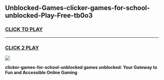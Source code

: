 
## Unblocked-Games-clicker-games-for-school-unblocked-Play-Free-tb0o3
<h3>
<a href="https://premium76.site?title=clicker-games-for-school-unblocked&ref=12A">CLICK TO PLAY</a></h3>
<hr>

<h3>
<a href="https://premium76.site?title=clicker-games-for-school-unblocked&ref=12A">CLICK 2 PLAY</a>
  
</h3>

<a href="https://premium76.site?title=clicker-games-for-school-unblocked&ref=12A"><img src="https://clearcache.store/games.png"></a>


**clicker-games-for-school-unblocked games unblocked: Your Gateway to Fun and Accessible Online Gaming**
